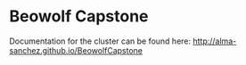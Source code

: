# Beowolf Capstone
Documentation for the cluster can be found here:
    http://alma-sanchez.github.io/BeowolfCapstone
